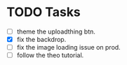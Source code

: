 # TODO Tasks

- [ ] theme the uploadthing btn.
- [X] fix the backdrop.
- [ ] fix the image loading issue on prod.
- [ ] follow the theo tutorial.
